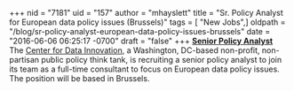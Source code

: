 +++
nid = "7181"
uid = "157"
author = "mhayslett"
title = "Sr. Policy Analyst for European data policy issues (Brussels)"
tags = [ "New Jobs",]
oldpath = "/blog/sr-policy-analyst-european-data-policy-issues-brussels"
date = "2016-06-06 06:25:17 -0700"
draft = "false"
+++
[**Senior Policy
Analyst**](http://datainnovation.us7.list-manage.com/track/click?u=28248b30fcf4530636ad320fc&id=71dfc1b16d&e=443b7fc996)\
The [Center for Data Innovation](http://www.datainnovation.org/), a
Washington, DC-based non-profit, non-partisan public policy think tank,
is recruiting a senior policy analyst to join its team as a full-time
consultant to focus on European data policy issues. The position will be
based in Brussels.
